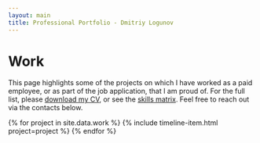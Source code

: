 ```yaml
---
layout: main
title: Professional Portfolio - Dmitriy Logunov
---
```


# Work

This page highlights some of the projects on which I have worked as a paid employee, or as part of the job application, that I am proud of. For the full list, please [download my CV](https://docs.google.com/document/d/1-d7ez5A321XL0EQmPcus7xGPVTAtTdeblUMEsGa6Wq4/export?format=docx), or see the [skills matrix](/skills). Feel free to reach out via the contacts below.

<section class="timeline">
  {% for project in site.data.work %}
    {% include timeline-item.html project=project %}
  {% endfor %}
</section>

